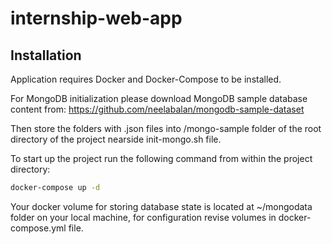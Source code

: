 # internship-web-app

## Installation

Application requires Docker and Docker-Compose to be installed.

For MongoDB initialization please download MongoDB sample database content from:
https://github.com/neelabalan/mongodb-sample-dataset

Then store the folders with .json files into /mongo-sample folder of the root directory of the project nearside init-mongo.sh file.

To start up the project run the following command from within the project directory:

```sh
docker-compose up -d
```

Your docker volume for storing database state is located at ~/mongodata folder on your local machine, for configuration revise volumes in docker-compose.yml file.